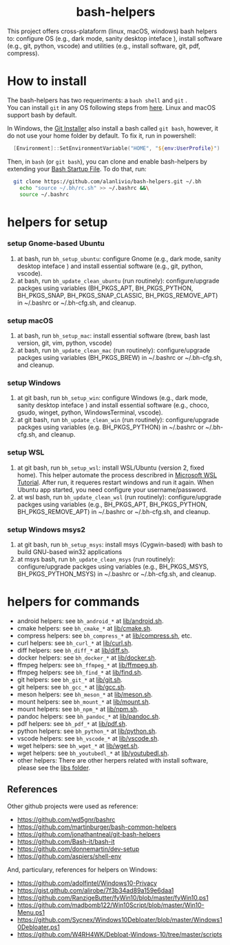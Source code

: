 <h1 align="center">bash-helpers</h1>

This project offers cross-plataform (linux, macOS, windows) bash helpers to: configure OS (e.g., dark mode, sanity desktop inteface ), install software (e.g., git, python, vscode) and utilities (e.g., install software, git, pdf, compress).

# How to install

The bash-helpers has two requeriments: a `bash shell` and `git` .  
You can install `git` in any OS following steps from [here](https://git-scm.com/download).
Linux and macOS support bash by default.  


In Windows, the [Git Installer](https://git-scm.com/download/win) also install a bash called `git bash`, however, it do not use your home folder by default. To fix it, run in powershell:

```powershell
  [Environment]::SetEnvironmentVariable("HOME", "${env:UserProfile}")
```

Then, in `bash` (or `git bash`), you can clone and enable bash-helpers by extending your [Bash Startup File](https://www.gnu.org/software/bash/manual/html_node/Bash-Startup-Files.html). To do that, run:

```bash
  git clone https://github.com/alanlivio/bash-helpers.git ~/.bh
    echo "source ~/.bh/rc.sh" >> ~/.bashrc &&\
    source ~/.bashrc
  ```

# helpers for setup

### setup Gnome-based Ubuntu  

  1. at bash, run `bh_setup_ubuntu`: configure Gnome (e.g., dark mode, sanity desktop inteface ) and install essential software (e.g., git, python, vscode).
  2. at bash, run `bh_update_clean_ubuntu` (run routinely): configure/upgrade packges using variables (BH_PKGS_APT, BH_PKGS_PYTHON, BH_PKGS_SNAP, BH_PKGS_SNAP_CLASSIC, BH_PKGS_REMOVE_APT) in ~/.bashrc or ~/.bh-cfg.sh, and cleanup.

### setup macOS  

  1. at bash, run `bh_setup_mac`: install essential software (brew, bash last version, git, vim, python, vscode)
  2. at bash, run `bh_update_clean_mac` (run routinely): configure/upgrade packges using variables (BH_PKGS_BREW) in ~/.bashrc or ~/.bh-cfg.sh, and cleanup.

### setup Windows

  1. at git bash, run `bh_setup_win`: configure Windows (e.g., dark mode, sanity desktop inteface ) and install essential software (e.g., choco, gsudo, winget, python, WindowsTerminal, vscode).
  2. at git bash, run `bh_update_clean_win` (run routinely): configure/upgrade packges using variables (e.g. BH_PKGS_PYTHON) in ~/.bashrc or ~/.bh-cfg.sh, and cleanup.

### setup WSL

  1. at git bash, run `bh_setup_wsl`: install WSL/Ubuntu (version 2, fixed home). This helper automate the process describred in [Microsoft WSL Tutorial](https://docs.microsoft.com/en-us/windows/wsl/wsl2-install). After run, it requeres restart windows and run it again. When Ubuntu app started, you need configure your username/password.  
  2. at wsl bash, run `bh_update_clean_wsl` (run routinely): configure/upgrade packges using variables (e.g., BH_PKGS_APT, BH_PKGS_PYTHON, BH_PKGS_REMOVE_APT) in ~/.bashrc or ~/.bh-cfg.sh, and cleanup.

### setup Windows msys2

  1. at git bash, run `bh_setup_msys`: install msys (Cygwin-based) with bash to build GNU-based win32 applications
  2. at msys bash, run `bh_update_clean_msys` (run routinely): configure/upgrade packges using variables (e.g., BH_PKGS_MSYS, BH_PKGS_PYTHON_MSYS) in ~/.bashrc or ~/.bh-cfg.sh, and cleanup.
  
# helpers for commands
* android helpers: see `bh_android_*` at [lib/android.sh](lib/android.sh).
* cmake helpers: see `bh_cmake_*` at [lib/cmake.sh](lib/cmake.sh).
* compress helpers: see `bh_compress_*` at [lib/compress.sh](lib/compress.sh), etc.
* curl helpers: see `bh_curl_*` at [lib/curl.sh](lib/curl.sh).
* diff helpers: see `bh_diff_*` at [lib/diff.sh](lib/diff.sh).
* docker helpers: see `bh_docker_*` at [lib/docker.sh](lib/docker.sh).
* ffmpeg helpers: see `bh_ffmpeg_*` at [lib/ffmpeg.sh](lib/ffmpeg.sh).
* ffmpeg helpers: see `bh_find_*` at [lib/find.sh](lib/find.sh).
* git helpers: see `bh_git_*` at [lib/git.sh](lib/git.sh).
* git helpers: see `bh_gcc_*` at [lib/gcc.sh](lib/gcc.sh).
* meson helpers: see `bh_meson_*` at [lib/meson.sh](lib/meson.sh).
* mount helpers: see `bh_mount_*` at [lib/mount.sh](lib/mount.sh).
* mount helpers: see `bh_npm_*` at [lib/npm.sh](lib/mount.sh).
* pandoc helpers: see `bh_pandoc_*` at [lib/pandoc.sh](lib/pandoc.sh).
* pdf helpers: see `bh_pdf_*` at [lib/pdf.sh](lib/pdf.sh).
* python helpers: see `bh_python_*` at [lib/python.sh](lib/python.sh).
* vscode helpers: see `bh_vscode_*` at [lib/vscode.sh](lib/vscode.sh).
* wget helpers: see `bh_wget_*` at [lib/wget.sh](lib/wget.sh).
* wget helpers: see `bh_youtubedl_*` at [lib/youtubedl.sh](lib/youtubedl.sh).
* other helpers: There are other herpers related with install software, please see the [libs folder](lib/).

## References

Other github projects were used as reference:

* https://github.com/wd5gnr/bashrc
* https://github.com/martinburger/bash-common-helpers
* https://github.com/jonathantneal/git-bash-helpers
* https://github.com/Bash-it/bash-it
* https://github.com/donnemartin/dev-setup
* https://github.com/aspiers/shell-env

And, particulary, references for helpers on Windows:

* https://github.com/adolfintel/Windows10-Privacy
* https://gist.github.com/alirobe/7f3b34ad89a159e6daa1
* https://github.com/RanzigeButter/fyWin10/blob/master/fyWin10.ps1
* https://github.com/madbomb122/Win10Script/blob/master/Win10-Menu.ps1
* https://github.com/Sycnex/Windows10Debloater/blob/master/Windows10Debloater.ps1
* https://github.com/W4RH4WK/Debloat-Windows-10/tree/master/scripts
